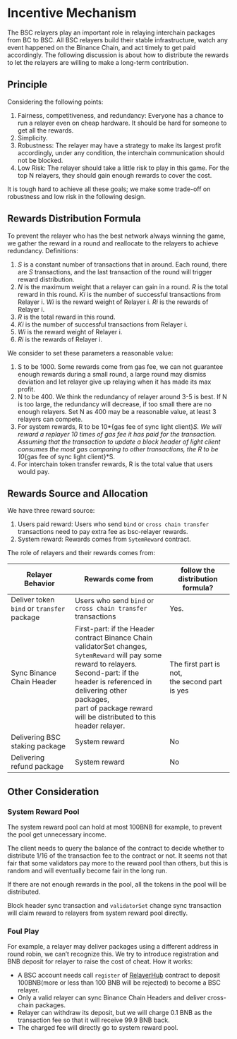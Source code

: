 # Incentive Mechanism

The BSC relayers play an important role in relaying interchain packages from BC to BSC.
All BSC relayers build their stable infrastructure, watch any event happened on the Binance Chain, and act timely to get paid accordingly. The following discussion is about how to distribute the rewards to let the relayers are willing to make a long-term contribution.

## Principle
Considering the following points:

1. Fairness, competitiveness, and redundancy: Everyone has a chance to run a relayer even on cheap hardware. It should be hard for someone to get all the rewards.
2. Simplicity. 
3. Robustness: The relayer may have a strategy to make its largest profit accordingly, under any condition, the interchain communication should not be blocked.
4. Low Risk: The relayer should take a little risk to play in this game. For the top N relayers, they should gain enough rewards to cover the cost.

It is tough hard to achieve all these goals; we make some trade-off on robustness and low risk in the following design.

## Rewards Distribution Formula

To prevent the relayer who has the best network always winning the game, we gather the reward in a round and reallocate to the relayers to achieve redundancy. 
Definitions:

1. *S* is a constant number of transactions that in around. Each round, there are *S* transactions, and the last transaction of the round will trigger reward distribution. 
2. *N* is the maximum weight that a relayer can gain in a round. *R* is the total reward in this round. *Ki* is the number of successful transactions from Relayer i. *Wi* is the reward weight of Relayer i. *Ri* is the rewards of Relayer i.
3. *R* is the total reward in this round.
4. *Ki* is the number of successful transactions from Relayer i.
5. *Wi* is the reward weight of Relayer i.
6. *Ri* is the rewards of Relayer i.

We consider to set these parameters a reasonable value:

1. S to be 1000. Some rewards come from gas fee, we can not guarantee enough rewards during a small round, a large round may dismiss deviation and let relayer give up relaying when it has made its max profit. 
2. N to be 400. We think the redundancy of relayer around 3-5 is best. If N is too large, the redundancy will decrease, if too small there are no enough relayers. Set N as 400 may be a reasonable value, at least 3 relayers can compete.
3. For system rewards, R to be 10*{gas fee of sync light client}*S. We will reward a replayer 10 times of gas fee it has paid for the transaction. Assuming that the transaction to update a block header of light client consumes the most gas comparing to other transactions, the R to be 10*{gas fee of sync light client}*S.
4. For interchain token transfer rewards, R is the total value that users would pay.

## Rewards Source and Allocation

We have three reward source: 

1. Users paid reward: Users who send `bind` or `cross chain transfer` transactions need to pay extra fee as bsc-relayer rewards.
2. System reward: Rewards comes from `SytemReward` contract.

The role of relayers and their rewards comes from:

|Relayer Behavior|Rewards come from|follow the distribution formula?|
|---|---|---|
|Deliver token `bind` or `transfer` package | Users who send `bind` or `cross chain transfer` transactions |Yes.|
|Sync Binance Chain Header| First-part: if the Header contract Binance Chain validatorSet changes, <br>`SytemReward` will pay some reward to relayers. <br>Second-part: if the header is referenced in delivering other packages, <br>part of package reward will be distributed to this header relayer. | The first part is not, <br>the second part is yes |
|Delivering BSC staking package |System reward|No|
|Delivering refund package |System reward|No|

## Other Consideration 

### System Reward Pool
The system reward pool can hold at most 100BNB for example, to prevent the pool get unnecessary income. 

The client needs to query the balance of the contract to decide whether to distribute 1/16 of the transaction fee to the contract or not. It seems not that fair that some validators pay more to the reward pool than others, but this is random and will eventually become fair in the long run.

If there are not enough rewards in the pool, all the tokens in the pool will be distributed. 

Block header sync transaction and `validatorSet` change sync transaction will claim reward to relayers from system reward pool directly.

### Foul Play
For example, a relayer may deliver packages using a different address in round robin, we can’t recognize this. We try to introduce registration and BNB deposit for relayer to raise the cost of cheat.  How it works:
* A BSC account needs call `register` of [RelayerHub](https://explorer.binance.org/smart-testnet/address/0x0000000000000000000000000000000000001006/contracts) contract to deposit 100BNB(more or less than 100 BNB will be rejected) to become a BSC relayer.
* Only a valid relayer can sync Binance Chain Headers and deliver cross-chain packages.
* Relayer can withdraw its deposit, but we will charge 0.1 BNB as the transaction fee so that it will receive 99.9 BNB back.
* The charged fee will directly go to system reward pool.
